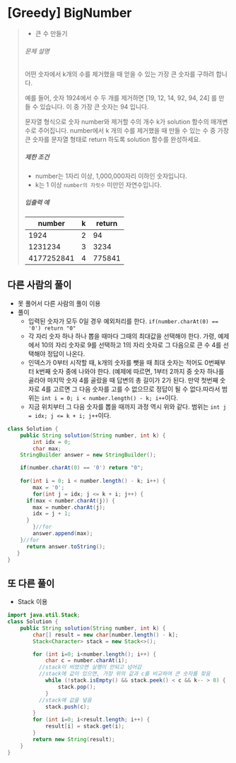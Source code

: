 # [Greedy] BigNumber

> - 큰 수 만들기
>
> ###### 문제 설명
>
> 어떤 숫자에서 k개의 수를 제거했을 때 얻을 수 있는 가장 큰 숫자를 구하려 합니다.
>
> 예를 들어, 숫자 1924에서 수 두 개를 제거하면 [19, 12, 14, 92, 94, 24] 를 만들 수 있습니다. 이 중 가장 큰 숫자는 94 입니다.
>
> 문자열 형식으로 숫자 number와 제거할 수의 개수 k가 solution 함수의 매개변수로 주어집니다. number에서 k 개의 수를 제거했을 때 만들 수 있는 수 중 가장 큰 숫자를 문자열 형태로 return 하도록 solution 함수를 완성하세요.
>
> ##### 제한 조건
>
> - number는 1자리 이상, 1,000,000자리 이하인 숫자입니다.
> - k는 1 이상 `number의 자릿수` 미만인 자연수입니다.
>
> ##### 입출력 예
>
> | number     | k    | return |
> | ---------- | ---- | ------ |
> | 1924       | 2    | 94     |
> | 1231234    | 3    | 3234   |
> | 4177252841 | 4    | 775841 |

## 다른 사람의 풀이

- 못 풀어서 다른 사람의 풀이 이용
- 풀이
  - 입력된 숫자가 모두 0일 경우 예외처리를 한다. `if(number.charAt(0) == '0') return "0"`
  - 각 자리 숫자 하나 하나 뽑을 때마다 그때의 최대값을 선택해야 한다. 가령, 예제에서 10의 자리 숫자로 9를 선택하고 1의 자리 숫자로 그 다음으로 큰 수 4를 선택해야 정답이 나온다.
  - 인덱스가 0부터 시작할 때, k개의 숫자를 뺏을 때 최대 숫자는 적어도 0번째부터 k번째 숫자 중에 나와야 한다. (예제에 따르면, 1부터 2까지 중 숫자 하나를 골라야 마지막 숫자 4를 골랐을 때 답변의 총 길이가 2가 된다. 만약 첫번째 숫자로 4를 고르면 그 다음 숫자를 고를 수 없으므로 정답이 될 수 없다.따라서 범위는 `int i = 0; i < number.length() - k; i++`이다.
  - 지금 위치부터 그 다음 숫자를 뽑을 때까지 과정 역시 위와 같다. 범위는 `int j = idx; j <= k + i; j++`이다.

```java
class Solution {
    public String solution(String number, int k) {
        int idx = 0;
        char max;
	StringBuilder answer = new StringBuilder();

	if(number.charAt(0) == '0') return "0";
      
	for(int i = 0; i < number.length() - k; i++) {
		max = '0';
		for(int j = idx; j <= k + i; j++) {
      if(max < number.charAt(j)) {
        max = number.charAt(j); 
        idx = j + 1;
      }
		}//for			
		answer.append(max);
	}//for
      return answer.toString(); 
   }
}
```

## 또 다른 풀이

- Stack 이용

```java
import java.util.Stack;
class Solution {
    public String solution(String number, int k) {
        char[] result = new char[number.length() - k];
        Stack<Character> stack = new Stack<>();

        for (int i=0; i<number.length(); i++) {
            char c = number.charAt(i);
          //stack이 비었으면 실행이 안되고 넘어감
          //stack에 값이 있으면, 가장 위의 값과 c를 비교하여 큰 숫자를 찾음
            while (!stack.isEmpty() && stack.peek() < c && k-- > 0) {
                stack.pop();
            }
          //stack에 값을 넣음
            stack.push(c);
        }
        for (int i=0; i<result.length; i++) {
            result[i] = stack.get(i);
        }
        return new String(result);
    }
}
```

